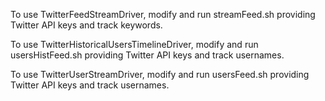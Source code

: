 To use TwitterFeedStreamDriver, modify and run streamFeed.sh providing Twitter API keys and track keywords.

To use TwitterHistoricalUsersTimelineDriver, modify and run usersHistFeed.sh providing Twitter API keys and track usernames.

To use TwitterUserStreamDriver, modify and run usersFeed.sh providing Twitter API keys and track usernames.
